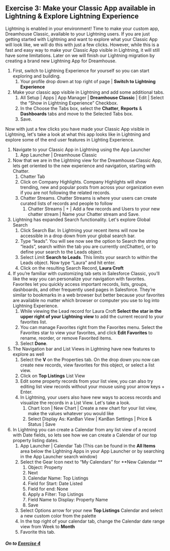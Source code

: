 ## Exercise 3:  Make your Classic App available in Lightning & Explore Lightning Experience


Lightning is enabled in your environment!  Time to make your custom app, Dreamhouse Classic, available to your Lightning users.  If you are just getting started with Lightning and want to explore what your Classic App will look like, we will do this with just a few clicks. However, while this is a fast and easy way to make your Classic App visible in Lightning, it will still have some limitations. Later on we will finish our Lightning migration by creating a brand new Lightning App for Dreamhouse. 

1. First, switch to Lightning Experience for yourself so you can start exploring and building.
    1. Your profile drop down at top right of page | **Switch to Lightning Experience**
2. Make your classic app visible in Lightning and add some additional tabs. 
    1. All Setup | Apps | App Manager | **Dreamhouse Classic** | Edit | Select the “Show in Lightning Experience” Checkbox.
    2. In the Choose the Tabs box, select the **Chatter**, **Reports** & **Dashboards** tabs and move to the Selected Tabs box. 
    3. Save.


Now with just a few clicks you have made your Classic App visible in Lightning, let's take a look at what this app looks like in Lightning and explore some of the end user features in Lighting Experience. 

1. Navigate to your Classic App in Lightning using the App Launcher
    1. App Launcher | Dreamhouse Classic 
2. Now that we are in the Lightning view for the Dreamhouse Classic App, lets get oriented to the new experience and navigation, starting with Chatter. 
    1. Chatter Tab
    2. Click on Company Highlights. Company Highlights will show trending, new and popular posts from across your organization even if you are not following the related records. 
    3. Chatter Streams. Chatter Streams is where your users can create curated lists of records and people to follow
        1. Chatter Streams | + | Add a few records and Users to your new chatter stream | Name your Chatter stream and  Save. 
3. Lightning has expanded Search functionality. Let's explore Global Search 
    1. Click Search Bar. In Lightning your recent items will now be accessible in a drop down from your global search bar. 
    2. Type “leads”.  You will see now see the option to Search the string “leads”, search within the tab you are currently on(Chatter), or to define your search to the Leads object. 
    3. Select Limit **Search to Leads**. This limits your search to within the Leads object. Now type “Laura” and hit enter. 
    4. Click on the resulting Search Record, **Laura Croft**
4. If you’re familiar with customizing tab sets in Salesforce Classic, you’ll like the way you can personalize your   navigation with favorites. Favorites let you quickly access important records, lists, groups, dashboards, and other frequently used pages in Salesforce. They’re similar to bookmarks in a web browser but better because your favorites are available no matter which browser or computer you use to log into Lightning Experience.
    1. While viewing the Lead record for Laura Croft **Select the star in the upper right of your Lightning view** to add the current record to your favorites list.
    2. You can manage Favorites right from the Favorites menu. Select the Favorites star to view your favorites, and click **Edit Favorites** to rename, reorder, or remove Favorited items. 
    3. Select **Done**.
5. The Navigation bar and List Views in Lightning have new features to explore as well
    1. Select the **V** on the Properties tab. On the drop down you now can create new records, view favorites for this object, or select a list view. 
    2. Click on **Top Listings** List View
    3. Edit some property records from your list view, you can also try editing list view records without your mouse using your arrow keys + Enter.
    4. In Lightning, your users also have new ways to access records and visualize the records in a List View. Let's take a look. 
        1. Chart Icon | New Chart | Create a new chart for your list view, make the values whatever you would like
        2. Select Display As: KanBan View | KanBan Settings | Price & Status | Save 
6. In Lightning you can create a Calendar from any list view of a record with  Date fields, so lets see how we can create a Calendar of our top property listing dates. 
    1. App Launcher | Calendar Tab (This can be found in the **All Items** area below the Lightning Apps in your App Launcher or by searching in the App Launcher search window)
    2. Select the Gear Icon next to “My Calendars” for **New Calendar **
        1. Object: Property 
        2. Next 
        3. Calendar Name: Top Listings 
        4. Field for Start: Date Listed
        5. Field for end: None
        6. Apply a Filter: Top Listings
        7. Field Name to Display: Property Name
        8. Save
    3. Select Options arrow for your new **Top Listings** Calendar and select a new custom color from the palette 
    4. In the top right of your calendar tab, change the Calendar date range view from Week to  **Month**
    5. Favorite this tab.


##### On to **[Exercise 4](https://github.com/garazi/LightningAdoptionWorkshop/blob/master/docs/Exercise_d4.md)** 
